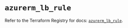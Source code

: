 # `azurerm_lb_rule`

Refer to the Terraform Registry for docs: [`azurerm_lb_rule`](https://registry.terraform.io/providers/hashicorp/azurerm/4.12.0/docs/resources/lb_rule).
